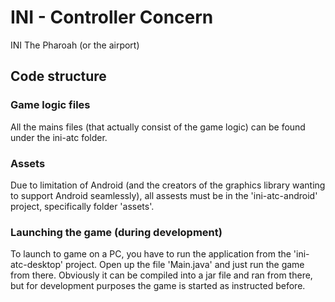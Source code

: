 INI - Controller Concern
===

INI The Pharoah (or the airport)

Code structure
---

### Game logic files
All the mains files (that actually consist of the game logic) can be found under the ini-atc folder.

### Assets 
Due to limitation of Android (and the creators of the graphics library wanting to support Android seamlessly), all assests must be in the 'ini-atc-android' project, specifically folder 'assets'.


### Launching the game (during development)
To launch to game on a PC, you have to run the application from the 'ini-atc-desktop' project. Open up the file 'Main.java' and just run the game from there. Obviously it can be compiled into a jar file and ran from there, but for development purposes the game is started as instructed before.
